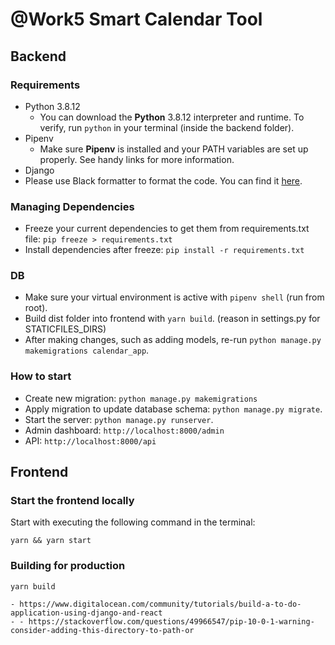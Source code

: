 # @Work5 Smart Calendar Tool

## Backend

### Requirements

- Python 3.8.12
  - You can download the **Python** 3.8.12 interpreter and runtime. To verify, run `python` in your terminal (inside the backend folder).
- Pipenv
  - Make sure **Pipenv** is installed and your PATH variables are set up properly. See handy links for more information.
- Django
- Please use Black formatter to format the code. You can find it [here](https://code.visualstudio.com/docs/python/formatting).

### Managing Dependencies

- Freeze your current dependencies to get them from requirements.txt file: `pip freeze > requirements.txt`
- Install dependencies after freeze: `pip install -r requirements.txt`

### DB

- Make sure your virtual environment is active with `pipenv shell` (run from root).
- Build dist folder into frontend with `yarn build`. (reason in settings.py for STATICFILES_DIRS)
- After making changes, such as adding models, re-run `python manage.py makemigrations calendar_app`.

### How to start

- Create new migration: `python manage.py makemigrations`
- Apply migration to update database schema: `python manage.py migrate`.
- Start the server: `python manage.py runserver`.
- Admin dashboard: `http://localhost:8000/admin`
- API: `http://localhost:8000/api`

## Frontend

### Start the frontend locally

Start with executing the following command in the terminal:

```
yarn && yarn start
```

### Building for production

```
yarn build

- https://www.digitalocean.com/community/tutorials/build-a-to-do-application-using-django-and-react
- - https://stackoverflow.com/questions/49966547/pip-10-0-1-warning-consider-adding-this-directory-to-path-or

```
